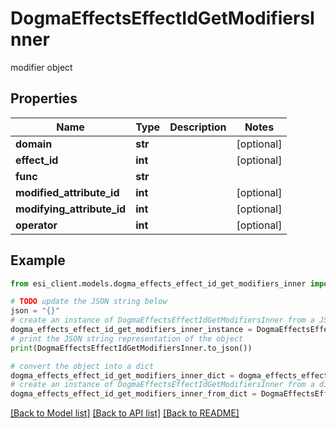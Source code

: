 # DogmaEffectsEffectIdGetModifiersInner

modifier object

## Properties

Name | Type | Description | Notes
------------ | ------------- | ------------- | -------------
**domain** | **str** |  | [optional] 
**effect_id** | **int** |  | [optional] 
**func** | **str** |  | 
**modified_attribute_id** | **int** |  | [optional] 
**modifying_attribute_id** | **int** |  | [optional] 
**operator** | **int** |  | [optional] 

## Example

```python
from esi_client.models.dogma_effects_effect_id_get_modifiers_inner import DogmaEffectsEffectIdGetModifiersInner

# TODO update the JSON string below
json = "{}"
# create an instance of DogmaEffectsEffectIdGetModifiersInner from a JSON string
dogma_effects_effect_id_get_modifiers_inner_instance = DogmaEffectsEffectIdGetModifiersInner.from_json(json)
# print the JSON string representation of the object
print(DogmaEffectsEffectIdGetModifiersInner.to_json())

# convert the object into a dict
dogma_effects_effect_id_get_modifiers_inner_dict = dogma_effects_effect_id_get_modifiers_inner_instance.to_dict()
# create an instance of DogmaEffectsEffectIdGetModifiersInner from a dict
dogma_effects_effect_id_get_modifiers_inner_from_dict = DogmaEffectsEffectIdGetModifiersInner.from_dict(dogma_effects_effect_id_get_modifiers_inner_dict)
```
[[Back to Model list]](../README.md#documentation-for-models) [[Back to API list]](../README.md#documentation-for-api-endpoints) [[Back to README]](../README.md)


